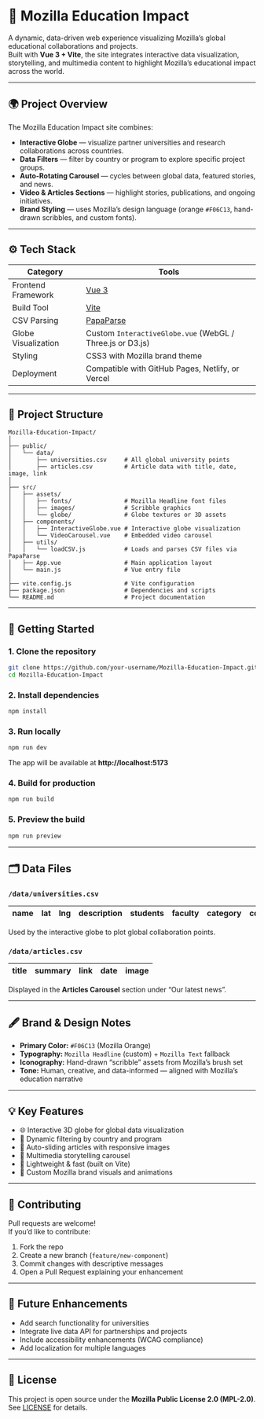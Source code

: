 # 🦊 Mozilla Education Impact

A dynamic, data-driven web experience visualizing Mozilla’s global educational collaborations and projects.  
Built with **Vue 3 + Vite**, the site integrates interactive data visualization, storytelling, and multimedia content to highlight Mozilla’s educational impact across the world.

---

## 🌍 Project Overview

The Mozilla Education Impact site combines:

- **Interactive Globe** — visualize partner universities and research collaborations across countries.  
- **Data Filters** — filter by country or program to explore specific project groups.  
- **Auto-Rotating Carousel** — cycles between global data, featured stories, and news.  
- **Video & Articles Sections** — highlight stories, publications, and ongoing initiatives.  
- **Brand Styling** — uses Mozilla’s design language (orange `#F06C13`, hand-drawn scribbles, and custom fonts).

---

## ⚙️ Tech Stack

| Category | Tools |
|-----------|--------|
| Frontend Framework | [Vue 3](https://vuejs.org/) |
| Build Tool | [Vite](https://vite.dev/) |
| CSV Parsing | [PapaParse](https://www.papaparse.com/) |
| Globe Visualization | Custom `InteractiveGlobe.vue` (WebGL / Three.js or D3.js) |
| Styling | CSS3 with Mozilla brand theme |
| Deployment | Compatible with GitHub Pages, Netlify, or Vercel |

---

## 🧩 Project Structure

```
Mozilla-Education-Impact/
│
├── public/
│   └── data/
│       ├── universities.csv     # All global university points
│       ├── articles.csv         # Article data with title, date, image, link
│
├── src/
│   ├── assets/
│   │   ├── fonts/               # Mozilla Headline font files
│   │   ├── images/              # Scribble graphics
│   │   └── globe/               # Globe textures or 3D assets
│   ├── components/
│   │   ├── InteractiveGlobe.vue # Interactive globe visualization
│   │   └── VideoCarousel.vue    # Embedded video carousel
│   ├── utils/
│   │   └── loadCSV.js           # Loads and parses CSV files via PapaParse
│   ├── App.vue                  # Main application layout
│   └── main.js                  # Vue entry file
│
├── vite.config.js               # Vite configuration
├── package.json                 # Dependencies and scripts
└── README.md                    # Project documentation
```

---

## 🚀 Getting Started

### 1. Clone the repository
```bash
git clone https://github.com/your-username/Mozilla-Education-Impact.git
cd Mozilla-Education-Impact
```

### 2. Install dependencies
```bash
npm install
```

### 3. Run locally
```bash
npm run dev
```
The app will be available at **http://localhost:5173**

### 4. Build for production
```bash
npm run build
```

### 5. Preview the build
```bash
npm run preview
```

---

## 🗂️ Data Files

### `/data/universities.csv`
| name | lat | lng | description | students | faculty | category | country |
|------|-----|-----|--------------|-----------|----------|-----------|----------|
Used by the interactive globe to plot global collaboration points.

### `/data/articles.csv`
| title | summary | link | date | image |
|--------|----------|------|------|--------|
Displayed in the **Articles Carousel** section under “Our latest news”.

---

## 🖋️ Brand & Design Notes

- **Primary Color:** `#F06C13` (Mozilla Orange)  
- **Typography:** `Mozilla Headline` (custom) + `Mozilla Text` fallback  
- **Iconography:** Hand-drawn “scribble” assets from Mozilla’s brush set  
- **Tone:** Human, creative, and data-informed — aligned with Mozilla’s education narrative  

---

## 💡 Key Features

- 🌐 Interactive 3D globe for global data visualization  
- 🧭 Dynamic filtering by country and program  
- 📰 Auto-sliding articles with responsive images  
- 🎥 Multimedia storytelling carousel  
- 🧱 Lightweight & fast (built on Vite)  
- 🎨 Custom Mozilla brand visuals and animations  

---

## 🤝 Contributing

Pull requests are welcome!  
If you’d like to contribute:

1. Fork the repo  
2. Create a new branch (`feature/new-component`)  
3. Commit changes with descriptive messages  
4. Open a Pull Request explaining your enhancement  

---

## 🧠 Future Enhancements

- Add search functionality for universities  
- Integrate live data API for partnerships and projects  
- Include accessibility enhancements (WCAG compliance)  
- Add localization for multiple languages  

---

## 🪪 License

This project is open source under the **Mozilla Public License 2.0 (MPL-2.0)**.  
See [LICENSE](https://www.mozilla.org/en-US/MPL/) for details.
